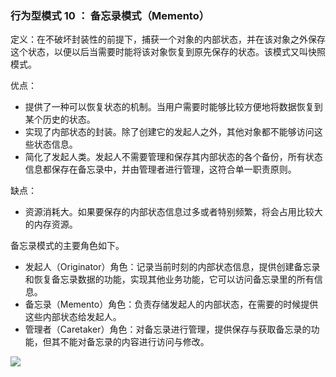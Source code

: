 ### 行为型模式 10 ： 备忘录模式（Memento）
定义：在不破坏封装性的前提下，捕获一个对象的内部状态，并在该对象之外保存这个状态，以便以后当需要时能将该对象恢复到原先保存的状态。该模式又叫快照模式。

优点：
* 提供了一种可以恢复状态的机制。当用户需要时能够比较方便地将数据恢复到某个历史的状态。
* 实现了内部状态的封装。除了创建它的发起人之外，其他对象都不能够访问这些状态信息。
* 简化了发起人类。发起人不需要管理和保存其内部状态的各个备份，所有状态信息都保存在备忘录中，并由管理者进行管理，这符合单一职责原则。

缺点：
* 资源消耗大。如果要保存的内部状态信息过多或者特别频繁，将会占用比较大的内存资源。

备忘录模式的主要角色如下。
* 发起人（Originator）角色：记录当前时刻的内部状态信息，提供创建备忘录和恢复备忘录数据的功能，实现其他业务功能，它可以访问备忘录里的所有信息。
* 备忘录（Memento）角色：负责存储发起人的内部状态，在需要的时候提供这些内部状态给发起人。
* 管理者（Caretaker）角色：对备忘录进行管理，提供保存与获取备忘录的功能，但其不能对备忘录的内容进行访问与修改。

![](https://yinyang.space/img/gof_memento.png)

